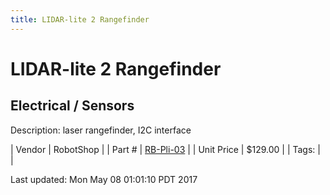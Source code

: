 ```yaml
---
title: LIDAR-lite 2 Rangefinder
---
```


# LIDAR-lite 2 Rangefinder
## Electrical / Sensors
Description: 	laser rangefinder, I2C interface 

| Vendor | RobotShop | 
| Part # | [RB-Pli-03](http://www.robotshop.com/en/lidar-lite-2-laser-rangefinder-pulsedlight.html?gclid=CLi29bvg880CFQgzaQodcHAIUQ) | 
| Unit Price | $129.00 | 
| Tags: |  | 

Last updated: Mon May 08 01:01:10 PDT 2017